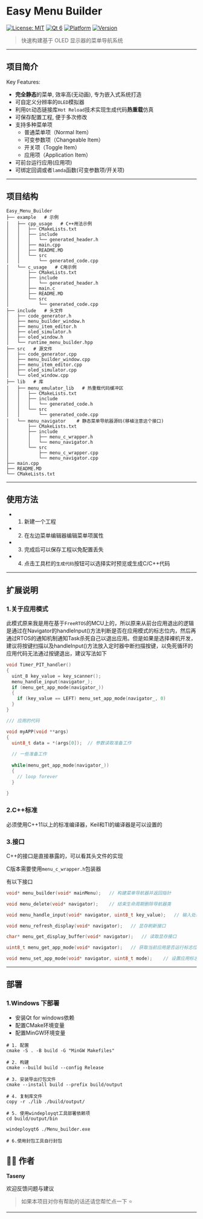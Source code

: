 # Easy Menu Builder

[![License: MIT](https://img.shields.io/badge/License-MIT-yellow.svg)](LICENSE)
[![Qt 6](https://img.shields.io/badge/Powered%20by-Qt6-blue)](https://www.qt.io)
[![Platform](https://img.shields.io/badge/Platform-C%2B%2B%20%2F%20C-green)](#)
[![Version](https://img.shields.io/badge/Release-V1.0-orange)](#)

> 快速构建基于 OLED 显示器的菜单导航系统

---

## 项目简介

Key Features:
- **完全静态**的菜单, 效率高(无动画), 专为嵌入式系统打造
- 可自定义分辨率的`OLED`模拟器
- 利用`Qt`动态链接库`Hot Reload`技术实现生成代码**热重载**仿真
- 可保存配置工程, 便于多次修改
- 支持多种菜单项
  * 普通菜单项（Normal Item）
  * 可变参数项（Changeable Item）
  * 开关项（Toggle Item）
  * 应用项（Application Item）
- 可前台运行应用(应用项)
- 可绑定回调或者`lamda`函数(可变参数项/开关项)

---

## 项目结构

```shell
Easy_Menu_Builder
├── example   # 示例
│   ├── cpp_usage   # C++用法示例
│   │   ├── CMakeLists.txt
│   │   ├── include
│   │   │   └── generated_header.h
│   │   ├── main.cpp
│   │   ├── README.MD
│   │   └── src
│   │       └── generated_code.cpp
│   └── c_usage   # C用示例
│       ├── CMakeLists.txt
│       ├── include
│       │   └── generated_header.h
│       ├── main.c
│       ├── README.MD
│       └── src
│           └── generated_code.cpp
├── include   # 头文件
│   ├── code_generator.h
│   ├── menu_builder_window.h
│   ├── menu_item_editor.h
│   ├── oled_simulator.h
│   ├── oled_window.h
│   └── runtime_menu_builder.hpp
├── src   # 源文件
│   ├── code_generator.cpp
│   ├── menu_builder_window.cpp
│   ├── menu_item_editor.cpp
│   ├── oled_simulator.cpp
│   └── oled_window.cpp
├── lib   # 库
│   ├── menu_emulator_lib   # 热重载代码缓冲区
│   │   ├── CMakeLists.txt
│   │   ├── include
│   │   │   └── generated_code.h
│   │   └── src
│   │       └── generated_code.cpp
│   └── menu_navigator    # 静态菜单导航器源码(移植注意这个接口)
│       ├── CMakeLists.txt
│       ├── include
│       │   ├── menu_c_wrapper.h
│       │   └── menu_navigator.h
│       └── src
│           ├── menu_c_wrapper.cpp
│           └── menu_navigator.cpp
├── main.cpp
├── README.MD
└── CMakeLists.txt
```

---

## 使用方法

* 1. 新建一个工程
* 2. 在左边菜单编辑器编辑菜单项属性
* 3. 完成后可以保存工程以免配置丢失
* 4. 点击工具栏的`生成代码`按钮可以选择实时预览或生成C/C++代码

---

## 扩展说明

### 1.关于应用模式

此模式原来我是用在基于`FreeRTOS`的MCU上的，所以原来从前台应用退出的逻辑是通过在Navigator的handleInput()方法判断是否在应用模式的标志位内，然后再通过RTOS的通知机制通知Task杀死自己以退出应用。但是如果是选择裸机开发，建议将按键扫描以及handleInput()方法放入定时器中断扫描按键，以免死循环的应用代码无法通过按键退出，建议写法如下

```c
void Timer_PIT_handler()
{
  uint_8 key_value = key_scanner();
  menu_handle_input(navigator_);
  if (menu_get_app_mode(navigator_))
  {
    if (key_value == LEFT) menu_set_app_mode(navigator_, 0)
  }
}

/// 应用的代码

void myAPP(void **args)
{
  uint8_t data = *(args[0]);  // 参数读取准备工作
  
  // 一些准备工作
  
  while(menu_get_app_mode(navigator_))
  {
    // loop forever
  }
  
}
```

### 2.C++标准

必须使用C++11以上的标准编译器，Keil和TI的编译器是可以设置的

### 3.接口

C++的接口是直接暴露的，可以看其头文件的实现

C版本需要使用`menu_c_wrapper.h`包装器

有以下接口

```c
void* menu_builder(void* mainMenu);   // 构建菜单导航器并返回指针

void menu_delete(void* navigator);    // 结束生命周期删除导航器类

void menu_handle_input(void* navigator, uint8_t key_value);   // 输入处理接口

void menu_refresh_display(void* navigator);   // 显存刷新接口

char* menu_get_display_buffer(void* navigator);   // 读取显存接口

uint8_t menu_get_app_mode(void* navigator);   // 获取当前应用是否运行标志位

void menu_set_app_mode(void* navigator, uint8_t mode);    // 设置应用标志位
```

---

## 部署

### 1.Windows 下部署

- 安装Qt for windows依赖
- 配置CMake环境变量
- 配置MinGW环境变量

```shell
# 1. 配置
cmake -S . -B build -G "MinGW Makefiles"

# 2. 构建
cmake --build build --config Release

# 3. 安装导出打包文件
cmake --install build --prefix build/output

# 4. 复制库文件
copy -r ./lib ./build/output/

# 5. 使用windeployqt工具部署依赖项
cd build/output/bin

windeployqt6 ./Menu_builder.exe

# 6.使用封包工具自行封包
```

## 👨‍💻 作者

**Taseny**

欢迎反馈问题与建议

> 如果本项目对你有帮助的话还请您帮忙点一下 :star:

---
